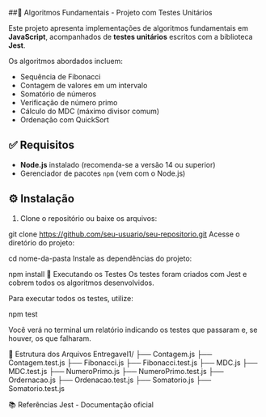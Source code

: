 ##📘 Algoritmos Fundamentais - Projeto com Testes Unitários

Este projeto apresenta implementações de algoritmos fundamentais em **JavaScript**, acompanhados de **testes unitários** escritos com a biblioteca **Jest**.

Os algoritmos abordados incluem:

- Sequência de Fibonacci
- Contagem de valores em um intervalo
- Somatório de números
- Verificação de número primo
- Cálculo do MDC (máximo divisor comum)
- Ordenação com QuickSort

## ✅ Requisitos

- **Node.js** instalado (recomenda-se a versão 14 ou superior)
- Gerenciador de pacotes `npm` (vem com o Node.js)

## ⚙️ Instalação

1. Clone o repositório ou baixe os arquivos:

git clone https://github.com/seu-usuario/seu-repositorio.git
Acesse o diretório do projeto:

cd nome-da-pasta
Instale as dependências do projeto:

npm install
🧪 Executando os Testes
Os testes foram criados com Jest e cobrem todos os algoritmos desenvolvidos.

Para executar todos os testes, utilize:

npm test

Você verá no terminal um relatório indicando os testes que passaram e, se houver, os que falharam.

📁 Estrutura dos Arquivos
Entregavel1/
├── Contagem.js
├── Contagem.test.js
├── Fibonacci.js
├── Fibonacci.test.js
├── MDC.js
├── MDC.test.js
├── NumeroPrimo.js
├── NumeroPrimo.test.js
├── Ordernacao.js
├── Ordenacao.test.js
├── Somatorio.js
├── Somatorio.test.js

📚 Referências
Jest - Documentação oficial
